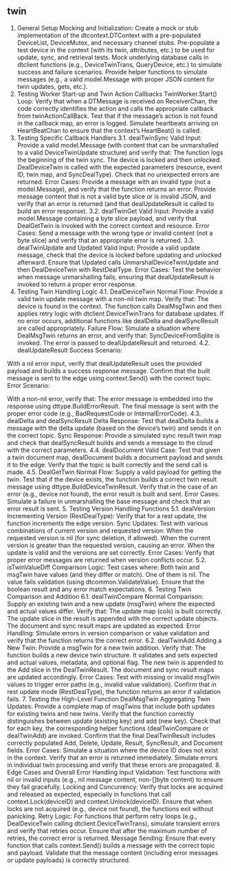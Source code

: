 
## twin

1. General Setup
Mocking and Initialization:
Create a mock or stub implementation of the dtcontext.DTContext with a pre-populated DeviceList, DeviceMutex, and necessary channel stubs.
Pre-populate a test device in the context (with its twin, attributes, etc.) to be used for update, sync, and retrieval tests.
Mock underlying database calls in dtclient functions (e.g., DeviceTwinTrans, QueryDevice, etc.) to simulate success and failure scenarios.
Provide helper functions to simulate messages (e.g., a valid model.Message with proper JSON content for twin updates, gets, etc.).
2. Testing Worker Start-up and Twin Action Callbacks
TwinWorker.Start() Loop:
Verify that when a DTMessage is received on ReceiverChan, the code correctly identifies the action and calls the appropriate callback from twinActionCallBack.
Test that if the message’s action is not found in the callback map, an error is logged.
Simulate heartbeats arriving on HeartBeatChan to ensure that the context’s HeartBeat() is called.
3. Testing Specific Callback Handlers
3.1. dealTwinSync
Valid Input:
Provide a valid model.Message (with content that can be unmarshalled to a valid DeviceTwinUpdate structure) and verify that:
The function logs the beginning of the twin sync.
The device is locked and then unlocked.
DealDeviceTwin is called with the expected parameters (resource, event ID, twin map, and SyncDealType).
Check that no unexpected errors are returned.
Error Cases:
Provide a message with an invalid type (not a model.Message), and verify that the function returns an error.
Provide message content that is not a valid byte slice or is invalid JSON, and verify that an error is returned (and that dealUpdateResult is called to build an error response).
3.2. dealTwinGet
Valid Input:
Provide a valid model.Message containing a byte slice payload, and verify that DealGetTwin is invoked with the correct context and resource.
Error Cases:
Send a message with the wrong type or invalid content (not a byte slice) and verify that an appropriate error is returned.
3.3. dealTwinUpdate and Updated
Valid Input:
Provide a valid update message, check that the device is locked before updating and unlocked afterward.
Ensure that Updated calls UnmarshalDeviceTwinUpdate and then DealDeviceTwin with RestDealType.
Error Cases:
Test the behavior when message unmarshalling fails, ensuring that dealUpdateResult is invoked to return a proper error response.
4. Testing Twin Handling Logic
4.1. DealDeviceTwin
Normal Flow:
Provide a valid twin update message with a non-nil twin map.
Verify that:
The device is found in the context.
The function calls DealMsgTwin and then applies retry logic with dtclient.DeviceTwinTrans for database updates.
If no error occurs, additional functions like dealDelta and dealSyncResult are called appropriately.
Failure Flow:
Simulate a situation where DealMsgTwin returns an error, and verify that:
SyncDeviceFromSqlite is invoked.
The error is passed to dealUpdateResult and returned.
4.2. dealUpdateResult
Success Scenario:

With a nil error input, verify that dealUpdateResult uses the provided payload and builds a success response message.
Confirm that the built message is sent to the edge using context.Send() with the correct topic.
Error Scenario:

With a non-nil error, verify that:
The error message is embedded into the response using dttype.BuildErrorResult.
The final message is sent with the proper error code (e.g., BadRequestCode or InternalErrorCode).
4.3. dealDelta and dealSyncResult
Delta Response:
Test that dealDelta builds a message with the delta update (based on the device’s twin) and sends it on the correct topic.
Sync Response:
Provide a simulated sync result twin map and check that dealSyncResult builds and sends a message to the cloud with the correct parameters.
4.4. dealDocument
Valid Case:
Test that given a twin document map, dealDocument builds a document payload and sends it to the edge.
Verify that the topic is built correctly and the send call is made.
4.5. DealGetTwin
Normal Flow:
Supply a valid payload for getting the twin.
Test that if the device exists, the function builds a correct twin result message using dttype.BuildDeviceTwinResult.
Verify that in the case of an error (e.g., device not found), the error result is built and sent.
Error Cases:
Simulate a failure in unmarshalling the base message and check that an error result is sent.
5. Testing Version Handling Functions
5.1. dealVersion
Incrementing Version (RestDealType):
Verify that for a rest update, the function increments the edge version.
Sync Updates:
Test with various combinations of current version and requested version:
When the requested version is nil (for sync deletion, if allowed).
When the current version is greater than the requested version, causing an error.
When the update is valid and the versions are set correctly.
Error Cases:
Verify that proper error messages are returned when version conflicts occur.
5.2. isTwinValueDiff
Comparison Logic:
Test cases where:
Both twin and msgTwin have values (and they differ or match).
One of them is nil.
The value fails validation (using dtcommon.ValidateValue).
Ensure that the boolean result and any error match expectations.
6. Testing Twin Comparison and Addition
6.1. dealTwinCompare
Normal Comparison:
Supply an existing twin and a new update (msgTwin) where the expected and actual values differ.
Verify that:
The update map (cols) is built correctly.
The update slice in the result is appended with the correct update objects.
The document and sync result maps are updated as expected.
Error Handling:
Simulate errors in version comparison or value validation and verify that the function returns the correct error.
6.2. dealTwinAdd
Adding a New Twin:
Provide a msgTwin for a new twin addition.
Verify that:
The function builds a new device twin structure.
It validates and sets expected and actual values, metadata, and optional flag.
The new twin is appended to the Add slice in the DealTwinResult.
The document and sync result maps are updated accordingly.
Error Cases:
Test with missing or invalid msgTwin values to trigger error paths (e.g., invalid value validation).
Confirm that in rest update mode (RestDealType), the function returns an error if validation fails.
7. Testing the High-Level Function DealMsgTwin
Aggregating Twin Updates:
Provide a complete map of msgTwins that include both updates for existing twins and new twins.
Verify that the function correctly distinguishes between update (existing key) and add (new key).
Check that for each key, the corresponding helper functions (dealTwinCompare or dealTwinAdd) are invoked.
Confirm that the final DealTwinResult includes correctly populated Add, Delete, Update, Result, SyncResult, and Document fields.
Error Cases:
Simulate a situation where the device ID does not exist in the context.
Verify that an error is returned immediately.
Simulate errors in individual twin processing and verify that these errors are propagated.
8. Edge Cases and Overall Error Handling
Input Validation:
Test functions with nil or invalid inputs (e.g., nil message content, non-[]byte content) to ensure they fail gracefully.
Locking and Concurrency:
Verify that locks are acquired and released as expected, especially in functions that call context.Lock(deviceID) and context.Unlock(deviceID).
Ensure that when locks are not acquired (e.g., device not found), the functions exit without panicking.
Retry Logic:
For functions that perform retry loops (e.g., DealDeviceTwin calling dtclient.DeviceTwinTrans), simulate transient errors and verify that retries occur.
Ensure that after the maximum number of retries, the correct error is returned.
Message Sending:
Ensure that every function that calls context.Send() builds a message with the correct topic and payload.
Validate that the message content (including error messages or update payloads) is correctly structured.
